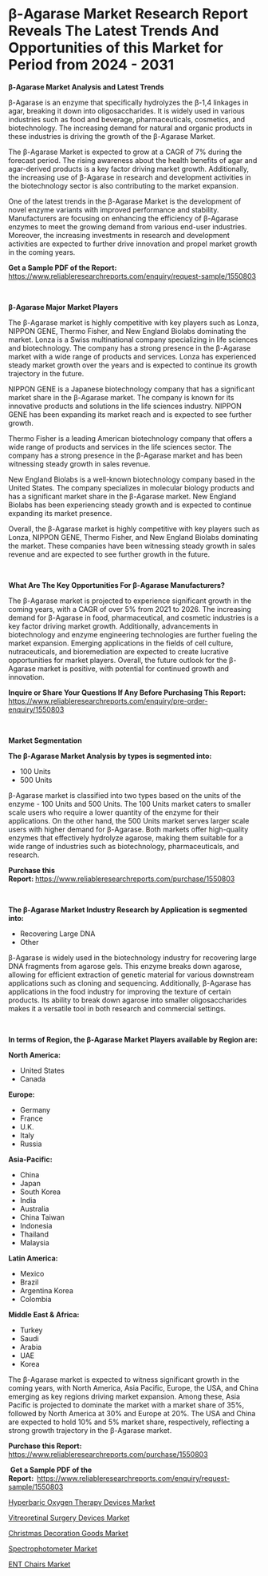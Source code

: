 <p><h1>β-Agarase Market Research Report Reveals The Latest Trends And Opportunities of this Market for Period from 2024 - 2031</h1></p><p><strong>β-Agarase Market Analysis and Latest Trends</strong></p>
<p><p>β-Agarase is an enzyme that specifically hydrolyzes the β-1,4 linkages in agar, breaking it down into oligosaccharides. It is widely used in various industries such as food and beverage, pharmaceuticals, cosmetics, and biotechnology. The increasing demand for natural and organic products in these industries is driving the growth of the β-Agarase Market.</p><p>The β-Agarase Market is expected to grow at a CAGR of 7% during the forecast period. The rising awareness about the health benefits of agar and agar-derived products is a key factor driving market growth. Additionally, the increasing use of β-Agarase in research and development activities in the biotechnology sector is also contributing to the market expansion.</p><p>One of the latest trends in the β-Agarase Market is the development of novel enzyme variants with improved performance and stability. Manufacturers are focusing on enhancing the efficiency of β-Agarase enzymes to meet the growing demand from various end-user industries. Moreover, the increasing investments in research and development activities are expected to further drive innovation and propel market growth in the coming years.</p></p>
<p><strong>Get a Sample PDF of the Report:&nbsp;</strong> <a href="https://www.reliableresearchreports.com/enquiry/request-sample/1550803">https://www.reliableresearchreports.com/enquiry/request-sample/1550803</a></p>
<p>&nbsp;</p>
<p><strong>β-Agarase Major Market Players</strong></p>
<p><p>The β-Agarase market is highly competitive with key players such as Lonza, NIPPON GENE, Thermo Fisher, and New England Biolabs dominating the market. Lonza is a Swiss multinational company specializing in life sciences and biotechnology. The company has a strong presence in the β-Agarase market with a wide range of products and services. Lonza has experienced steady market growth over the years and is expected to continue its growth trajectory in the future.</p><p>NIPPON GENE is a Japanese biotechnology company that has a significant market share in the β-Agarase market. The company is known for its innovative products and solutions in the life sciences industry. NIPPON GENE has been expanding its market reach and is expected to see further growth.</p><p>Thermo Fisher is a leading American biotechnology company that offers a wide range of products and services in the life sciences sector. The company has a strong presence in the β-Agarase market and has been witnessing steady growth in sales revenue.</p><p>New England Biolabs is a well-known biotechnology company based in the United States. The company specializes in molecular biology products and has a significant market share in the β-Agarase market. New England Biolabs has been experiencing steady growth and is expected to continue expanding its market presence.</p><p>Overall, the β-Agarase market is highly competitive with key players such as Lonza, NIPPON GENE, Thermo Fisher, and New England Biolabs dominating the market. These companies have been witnessing steady growth in sales revenue and are expected to see further growth in the future.</p></p>
<p>&nbsp;</p>
<p><strong>What Are The Key Opportunities For β-Agarase Manufacturers?</strong></p>
<p><p>The β-Agarase market is projected to experience significant growth in the coming years, with a CAGR of over 5% from 2021 to 2026. The increasing demand for β-Agarase in food, pharmaceutical, and cosmetic industries is a key factor driving market growth. Additionally, advancements in biotechnology and enzyme engineering technologies are further fueling the market expansion. Emerging applications in the fields of cell culture, nutraceuticals, and bioremediation are expected to create lucrative opportunities for market players. Overall, the future outlook for the β-Agarase market is positive, with potential for continued growth and innovation.</p></p>
<p><strong>Inquire or Share Your Questions If Any Before Purchasing This Report:</strong> <a href="https://www.reliableresearchreports.com/enquiry/pre-order-enquiry/1550803">https://www.reliableresearchreports.com/enquiry/pre-order-enquiry/1550803</a></p>
<p>&nbsp;</p>
<p><strong>Market Segmentation</strong></p>
<p><strong>The β-Agarase Market Analysis by types is segmented into:</strong></p>
<p><ul><li>100 Units</li><li>500 Units</li></ul></p>
<p><p>β-Agarase market is classified into two types based on the units of the enzyme - 100 Units and 500 Units. The 100 Units market caters to smaller scale users who require a lower quantity of the enzyme for their applications. On the other hand, the 500 Units market serves larger scale users with higher demand for β-Agarase. Both markets offer high-quality enzymes that effectively hydrolyze agarose, making them suitable for a wide range of industries such as biotechnology, pharmaceuticals, and research.</p></p>
<p><strong>Purchase this Report:&nbsp;</strong><a href="https://www.reliableresearchreports.com/purchase/1550803">https://www.reliableresearchreports.com/purchase/1550803</a></p>
<p>&nbsp;</p>
<p><strong>The β-Agarase Market Industry Research by Application is segmented into:</strong></p>
<p><ul><li>Recovering Large DNA</li><li>Other</li></ul></p>
<p><p>β-Agarase is widely used in the biotechnology industry for recovering large DNA fragments from agarose gels. This enzyme breaks down agarose, allowing for efficient extraction of genetic material for various downstream applications such as cloning and sequencing. Additionally, β-Agarase has applications in the food industry for improving the texture of certain products. Its ability to break down agarose into smaller oligosaccharides makes it a versatile tool in both research and commercial settings.</p></p>
<p>&nbsp;</p>
<p><strong>In terms of Region, the β-Agarase Market Players available by Region are:</strong></p>
<p>
    <p> <strong> North America: </strong>
        <ul>
            <li>United States</li>
            <li>Canada</li>
        </ul>
        </p> 
    <p> <strong> Europe: </strong>
        <ul>
            <li>Germany</li>
            <li>France</li>
            <li>U.K.</li>
            <li>Italy</li>
            <li>Russia</li>
        </ul>
        </p> 
    <p> <strong> Asia-Pacific: </strong>
        <ul>
            <li>China</li>
            <li>Japan</li>
            <li>South Korea</li>
            <li>India</li>
            <li>Australia</li>
            <li>China Taiwan</li>
            <li>Indonesia</li>
            <li>Thailand</li>
            <li>Malaysia</li>
        </ul>
        </p> 
    <p> <strong> Latin America: </strong>
        <ul>
            <li>Mexico</li>
            <li>Brazil</li>
            <li>Argentina Korea</li>
            <li>Colombia</li>
        </ul>
        </p> 
    <p> <strong> Middle East & Africa: </strong>
        <ul>
            <li>Turkey</li>
            <li>Saudi</li>
            <li>Arabia</li>
            <li>UAE</li>
            <li>Korea</li>
        </ul>
    </p>
    </p>
<p><p>The β-Agarase market is expected to witness significant growth in the coming years, with North America, Asia Pacific, Europe, the USA, and China emerging as key regions driving market expansion. Among these, Asia Pacific is projected to dominate the market with a market share of 35%, followed by North America at 30% and Europe at 20%. The USA and China are expected to hold 10% and 5% market share, respectively, reflecting a strong growth trajectory in the β-Agarase market.</p></p>
<p><strong>Purchase this Report: </strong><a href="https://www.reliableresearchreports.com/purchase/1550803">https://www.reliableresearchreports.com/purchase/1550803</a></p>
<p>&nbsp;<strong>Get a Sample PDF of the Report:&nbsp;&nbsp;</strong><a href="https://www.reliableresearchreports.com/enquiry/request-sample/1550803">https://www.reliableresearchreports.com/enquiry/request-sample/1550803</a></p>
<p><strong></strong></p>
<p><p><a href="https://medium.com/@hannahrivera83/hyperbaric-oxygen-therapy-devices-market-the-key-to-successful-business-strategy-forecast-till-3cba63c67499">Hyperbaric Oxygen Therapy Devices Market</a></p><p><a href="https://medium.com/@hannahrivera83/vitreoretinal-surgery-devices-market-research-report-its-history-and-forecast-2024-to-2031-50b3959d7733">Vitreoretinal Surgery Devices Market</a></p><p><a href="https://github.com/bobicer/Market-Research-Report-List-1/blob/main/christmas-decoration-goods-market.md">Christmas Decoration Goods Market</a></p><p><a href="https://medium.com/@josephweaver29/spectrophotometer-market-analysis-its-cagr-market-segmentation-and-global-industry-overview-e03e502c3e2f">Spectrophotometer Market</a></p><p><a href="https://medium.com/@josephweaver29/ent-chairs-market-size-cagr-trends-2024-2030-3f47b65154af">ENT Chairs Market</a></p></p>
